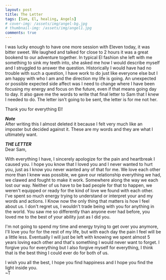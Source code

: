 ```yaml
---
layout: post
title: The Letter
tags: [Sam, El, healing, Angels]
# cover-img: /assets/img/angel-bg.jpg
# thumbnail-img: /assets/img/angel1.jpg
comments: true
---
```

I was lucky enough to have one more session with Eleven today, it was bitter sweet. We laughed and talked for close to 2 hours it was a great bookend to our adventure together. In typical El fashion she left with me something to sink my teeth into, she asked me how I would describe myself and I struggled to answer the question. Historically I would have had no trouble with such a question, I have work to do just like everyone else but I am happy with who I am and the direction my life is going. An unexpected or possible expected side affect was I need to change where I have been focusing my energy and focus on the future, even if that means going day to day. It also gave me the words to write that final letter to Sam that I knew I needed to do. The letter isn't going to be sent, the letter is for me not her.  

Thank you for everything El!

***Note***  
After writing this I almost deleted it because I felt very much like an imposter but decided against it. These are my words and they are what I ultimately want.

***THE LETTER***  
Dear Sam,  

With everything I have, I sincerely apologize for the pain and heartbreak I caused you. I hope you know that I loved you and I never wanted to hurt you, just as I know you never wanted any of that for me. We love each other more than I knew was possible, we gave our relationship everything we had, we clawed and fought to make it work. Somewhere along the way we each lost our way. Neither of us have to be bad people for that to happen, we weren't equipped or ready for the kind of love we found with each other. I've spent so much energy trying to understand or interpret your and my words and actions. I Know now the only thing that matters is how I feel about us. I don't regret us, I wouldn't trade being with you for anything in the world. You saw me so differently than anyone ever had before, you loved me to the best of your ability just as I did you.  
  
I'm not going to spend my time and energy trying to get over you anymore, I'll love you for for the rest of my life, but with each day the pain I feel will be a little less. Eventually I will just be left with knowing we spent almost 5 years loving each other and that's something I would never want to forget. I forgive you for everything but I also forgive myself for everything, I think that is the best thing I could ever do for both of us.  

I wish you all the best, I hope you find happiness and I hope you find the light inside you.  
~T
